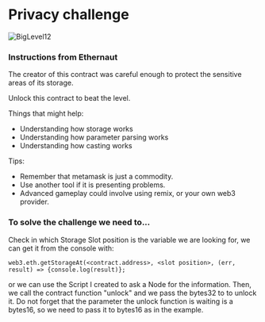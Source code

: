 # Privacy challenge

![BigLevel12](https://user-images.githubusercontent.com/102038261/200168738-34847279-5102-4e77-839b-f7f53e8fad25.svg)

<h3> Instructions from Ethernaut</h3>

The creator of this contract was careful enough to protect the sensitive areas of its storage.

Unlock this contract to beat the level.

Things that might help:

* Understanding how storage works
* Understanding how parameter parsing works
* Understanding how casting works

Tips:

* Remember that metamask is just a commodity. 
* Use another tool if it is presenting problems. 
* Advanced gameplay could involve using remix, or your own web3 provider.

<h3>To solve the challenge we need to... </h3>

<p>Check in which Storage Slot position is the variable we are looking for, we can get it from the console with:</p> 

```
web3.eth.getStorageAt(<contract.address>, <slot position>, (err, result) => {console.log(result)};
```

<p> or we can use the Script I created to ask a Node for the information. Then, we call the contract function "unlock" and we pass the bytes32 to to unlock it. Do not forget that the parameter the unlock function is waiting is a bytes16, so we need to pass it to bytes16 as in the example.</p>
